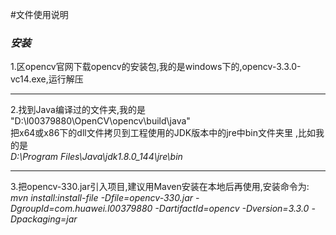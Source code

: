 #文件使用说明

### *安装*
1.区opencv官网下载opencv的安装包,我的是windows下的,opencv-3.3.0-vc14.exe,运行解压<hr>
2.找到Java编译过的文件夹,我的是<br>"D:\l00379880\OpenCV\opencv\build\java"<br>把x64或x86下的dll文件拷贝到工程使用的JDK版本中的jre中bin文件夹里
,比如我的是<br> *D:\Program Files\Java\jdk1.8.0_144\jre\bin* <br><hr>
3.把opencv-330.jar引入项目,建议用Maven安装在本地后再使用,安装命令为:<br>
*mvn install:install-file -Dfile=opencv-330.jar -DgroupId=com.huawei.l00379880 -DartifactId=opencv -Dversion=3.3.0 -Dpackaging=jar*
